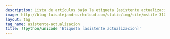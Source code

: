 ```yaml
---
description: Lista de artículos bajo la etiqueta [asistente actualizacion]
image: http://blog-luisalejandro.rhcloud.com/static/img/site/mstile-310x310.png
layout: tag
tag_name: asistente-actualizacion
title: !!python/unicode 'Etiqueta [asistente actualizacion]'
---
```

